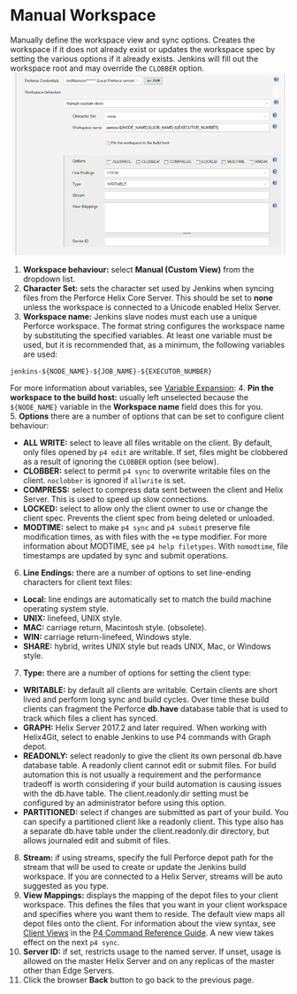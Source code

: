 ﻿# Manual Workspace
Manually define the workspace view and sync options. Creates the workspace if it does not already exist or updates the workspace spec by setting the various options if it already exists. Jenkins will fill out the workspace root and may override the `CLOBBER` option.  
![Manual Workspace Configuration](images/manualworkspace.png)

1. **Workspace behaviour:** select **Manual (Custom View)** from the dropdown list. 
2. **Character Set:** sets the character set used by Jenkins when syncing files from the Perforce Helix Core Server. This should be set to **none** unless the workspace is connected to a Unicode enabled Helix Server. 
3.  **Workspace name:** Jenkins slave nodes must each use a unique Perforce workspace. The format string configures the workspace name by substituting the specified variables. At least one variable must be used, but it is recommended that, as a minimum, the following variables are used:
```
jenkins-${NODE_NAME}-${JOB_NAME}-${EXECUTOR_NUMBER}
```
For more information about variables, see [Variable Expansion](VARIABLEEXPANSION.md):
4. **Pin the workspace to the build host:** usually left unselected because the `${NODE_NAME}` variable in the **Workspace name** field does this for you.  
5.  **Options** there are a number of options that can be set to configure client behaviour: 
- **ALL WRITE:** select to leave all files writable on the client. By default, only files opened by `p4 edit` are writable. If set, files might be clobbered as a result of ignoring the `CLOBBER` option (see below).
- **CLOBBER:** select to permit `p4 sync` to overwrite writable files on the client. `noclobber` is ignored if `allwrite` is set.
- **COMPRESS:** select to compress data sent between the client and Helix Server. This is used to speed up slow connections. 
- **LOCKED:** select to allow only the client owner to use or change the client spec. Prevents the client spec from being deleted or unloaded. 
- **MODTIME:** select to make `p4 sync` and `p4 submit` preserve file modification times, as with files with the `+m` type modifier. For more information about MODTIME, see `p4 help filetypes`. With `nomodtime`, file timestamps are updated by sync and submit operations.  
6. **Line Endings:** there are a number of options to set line-ending characters for client text files: 
- **Local:** line endings are automatically set to match the build machine operating system style. 
- **UNIX:** linefeed, UNIX style.
- **MAC:** carriage return, Macintosh style. (obsolete). 
- **WIN:** carriage return-linefeed, Windows style.
- **SHARE:** hybrid, writes UNIX style but reads UNIX, Mac, or Windows style.
7. **Type:** there are a number of options for setting the client type:
- **WRITABLE:** by default all clients are writable. Certain clients are short lived and perform long sync and build cycles. Over time these build clients can fragment the Perforce **db.have** database table that is used to track which files a client has synced. 
- **GRAPH:** Helix Server 2017.2 and later required. When working with Helix4Git, select to enable Jenkins to use P4 commands with Graph depot. 
- **READONLY:** select readonly to give the client its own personal db.have database table. A readonly client cannot edit or submit files. For build automation this is not usually a requirement and the performance tradeoff is worth considering if your build automation is causing issues with the db.have table. The client.readonly.dir setting must be configured by an administrator before using this option.  
- **PARTITIONED:** select if changes are submitted as part of your build. You can specify a partitioned client like a readonly client. This type also has a separate db.have table under the client.readonly.dir directory, but allows journaled edit and submit of files. 
8. **Stream:** if using streams, specify the full Perforce depot path for the stream that will be used to create or update the Jenkins build workspace. If you are connected to a Helix Server, streams will be auto suggested as you type. 
9. **View Mappings:** displays the mapping of the depot files to your client workspace. This defines the files that you want in your client workspace and specifies where you want them to reside. The default view maps all depot files onto the client. For information about the view syntax, see [Client Views](https://www.perforce.com/perforce/doc.current/manuals/cmdref/index.html#CmdRef/views.html) in the [P4 Command Reference Guide](https://www.perforce.com/perforce/doc.current/manuals/cmdref/index.html#CmdRef/about.html). A new view takes effect on the next `p4 sync`. 
10. **Server ID:** if set, restricts usage to the named server. If unset, usage is allowed on the master Helix Server and on any replicas of the master other than Edge Servers. 
11. Click the browser **Back** button to go back to the previous page. 
